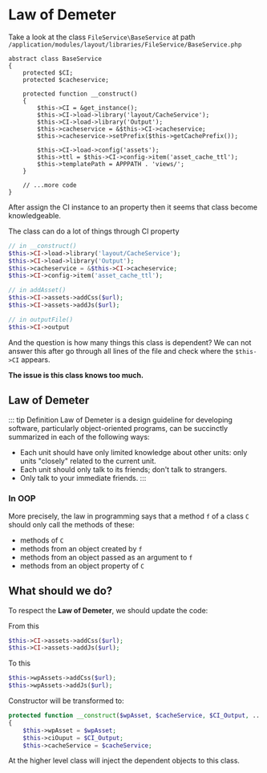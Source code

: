 # Law of Demeter

Take a look at the class `FileService\BaseService` at path `/application/modules/layout/libraries/FileService/BaseService.php`

```php{3}
abstract class BaseService
{
    protected $CI;
    protected $cacheservice;

    protected function __construct()
    {
        $this->CI = &get_instance();
        $this->CI->load->library('layout/CacheService');
        $this->CI->load->library('Output');
        $this->cacheservice = &$this->CI->cacheservice;
        $this->cacheservice->setPrefix($this->getCachePrefix());

        $this->CI->load->config('assets');
        $this->ttl = $this->CI->config->item('asset_cache_ttl');
        $this->templatePath = APPPATH . 'views/';
    }

    // ...more code
}
```

After assign the CI instance to an property then it seems that class become knowledgeable. 

The class can do a lot of things through CI property

```php
// in __construct()
$this->CI->load->library('layout/CacheService');
$this->CI->load->library('Output');
$this->cacheservice = &$this->CI->cacheservice;
$this->CI->config->item('asset_cache_ttl');

// in addAsset()
$this->CI->assets->addCss($url);
$this->CI->assets->addJs($url);

// in outputFile()
$this->CI->output
```

And the question is how many things this class is dependent? We can not answer this after go through all lines of the file and check where the `$this->CI` appears.

**The issue is this class knows too much.**

## Law of Demeter

::: tip Definition
Law of Demeter is a design guideline for developing software, particularly object-oriented programs, can be succinctly summarized in each of the following ways:
- Each unit should have only limited knowledge about other units: only units "closely" related to the current unit.
- Each unit should only talk to its friends; don't talk to strangers.
- Only talk to your immediate friends.
::: 

### In OOP

More precisely, the law in programming says that a method `f` of a class `C` should only call the methods of these: 
- methods of `C`
- methods from an object created by `f`
- methods from an object passed as an argument to `f`
- methods from an object property of `C`

## What should we do?
To respect the **Law of Demeter**, we should update the code: 

From this
```php
$this->CI->assets->addCss($url);
$this->CI->assets->addJs($url);
```

To this
```php
$this->wpAssets->addCss($url);
$this->wpAssets->addJs($url);
```

Constructor will be transformed to:
```php
protected function __construct($wpAsset, $cacheService, $CI_Output, ...)
{
    $this->wpAsset = $wpAsset;
    $this->ciOuput = $CI_Output;
    $this->cacheService = $cacheService;
```

At the higher level class will inject the dependent objects to this class.



